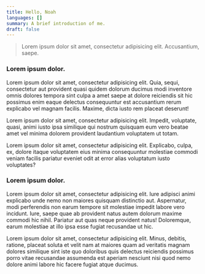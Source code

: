 ```yaml
---
title: Hello, Noah
languages: []
summary: A brief introduction of me.
draft: false 
---
```


> Lorem ipsum dolor sit amet, consectetur adipisicing elit. Accusantium, saepe.

### Lorem ipsum dolor.

Lorem ipsum dolor sit amet, consectetur adipisicing elit. Quia, sequi, consectetur aut provident quasi quidem dolorum ducimus modi inventore omnis dolores tempora sint culpa a amet saepe at dolore reiciendis sit hic possimus enim eaque delectus consequuntur est accusantium rerum explicabo vel magnam facilis. Maxime, dicta iusto rem placeat deserunt!

Lorem ipsum dolor sit amet, consectetur adipisicing elit. Impedit, voluptate, quasi, animi iusto ipsa similique qui nostrum quisquam eum vero beatae amet vel minima dolorem provident laudantium voluptatem ut totam.

Lorem ipsum dolor sit amet, consectetur adipisicing elit. Explicabo, culpa, ex, dolore itaque voluptatem eius minima consequuntur molestiae commodi veniam facilis pariatur eveniet odit at error alias voluptatum iusto voluptates?


### Lorem ipsum dolor.


Lorem ipsum dolor sit amet, consectetur adipisicing elit. Iure adipisci animi explicabo unde nemo non maiores quisquam distinctio aut. Aspernatur, modi perferendis non earum tempore sit molestiae impedit labore vero incidunt. Iure, saepe quae ab provident natus autem dolorum maxime commodi hic nihil. Pariatur aut quas neque provident natus! Doloremque, earum molestiae at illo ipsa esse fugiat recusandae ut hic.


Lorem ipsum dolor sit amet, consectetur adipisicing elit. Minus, debitis, ratione, placeat soluta et velit nam at maiores quam ad veritatis magnam dolores similique sint iste quo doloribus quis delectus reiciendis possimus porro vitae recusandae assumenda est aperiam nesciunt nisi quod nemo dolore animi labore hic facere fugiat atque ducimus.